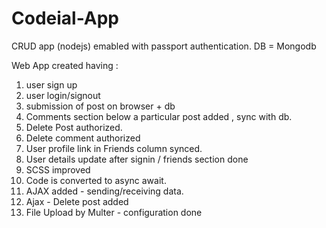 # Codeial-App
CRUD app (nodejs) emabled with passport authentication. DB = Mongodb

Web App created having :
1. user sign up
2. user login/signout
3. submission of post on browser + db
4. Comments section below a particular post added , sync with db.
5. Delete Post authorized.
6. Delete comment authorized
7. User profile link in Friends column synced.
8. User details update after signin / friends section done
9. SCSS improved
10. Code is converted to async await.
11. AJAX added - sending/receiving data.
12. Ajax - Delete post added
13. File Upload by Multer - configuration done

